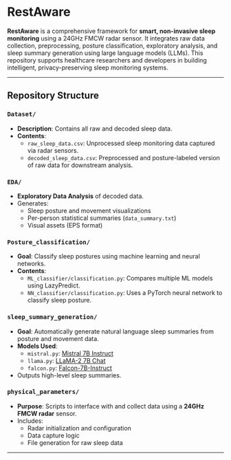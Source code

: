 # RestAware

**RestAware** is a comprehensive framework for **smart, non-invasive sleep monitoring** using a 24GHz FMCW radar sensor. It integrates raw data collection, preprocessing, posture classification, exploratory analysis, and sleep summary generation using large language models (LLMs). This repository supports healthcare researchers and developers in building intelligent, privacy-preserving sleep monitoring systems.

---

## Repository Structure

### `Dataset/`

- **Description**: Contains all raw and decoded sleep data.
- **Contents**:
  - `raw_sleep_data.csv`: Unprocessed sleep monitoring data captured via radar sensors.
  - `decoded_sleep_data.csv`: Preprocessed and posture-labeled version of raw data for downstream analysis.

### `EDA/`

- **Exploratory Data Analysis** of decoded data.
- Generates:
  - Sleep posture and movement visualizations
  - Per-person statistical summaries (`data_summary.txt`)
  - Visual assets (EPS format)

### `Posture_classification/`

- **Goal**: Classify sleep postures using machine learning and neural networks.
- **Contents**:
  - `ML_classifier/classification.py`: Compares multiple ML models using LazyPredict.
  - `NN_classifier/classification.py`: Uses a PyTorch neural network to classify sleep posture.

### `sleep_summary_generation/`

- **Goal**: Automatically generate natural language sleep summaries from posture and movement data.
- **Models Used**:
  - `mistral.py`: [Mistral 7B Instruct](https://huggingface.co/mistralai/Mistral-7B-Instruct-v0.1)
  - `llama.py`: [LLaMA-2 7B Chat](https://huggingface.co/NousResearch/Llama-2-7b-chat-hf)
  - `falcon.py`: [Falcon-7B-Instruct](https://huggingface.co/tiiuae/falcon-7b-instruct)
- Outputs high-level sleep summaries.

### `physical_parameters/`

- **Purpose**: Scripts to interface with and collect data using a **24GHz FMCW radar** sensor.
- Includes:
  - Radar initialization and configuration
  - Data capture logic
  - File generation for raw sleep data

---


